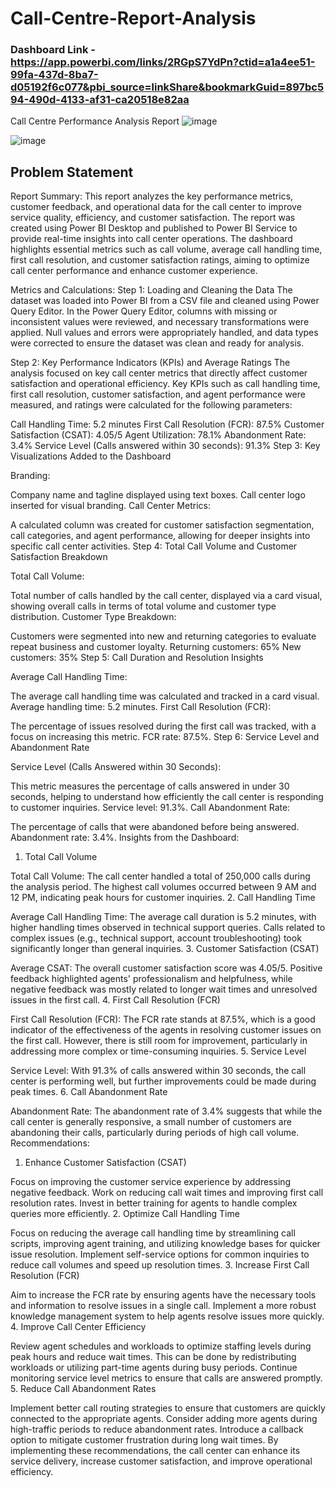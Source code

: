 # Call-Centre-Report-Analysis
### Dashboard Link - https://app.powerbi.com/links/2RGpS7YdPn?ctid=a1a4ee51-99fa-437d-8ba7-d05192f6c077&pbi_source=linkShare&bookmarkGuid=897bc594-490d-4133-af31-ca20518e82aa

Call Centre Performance Analysis Report
![image](https://github.com/user-attachments/assets/f6f6fe4b-498e-44b6-b39c-265c390fe56a)

![image](https://github.com/user-attachments/assets/2bc14740-0c74-4c41-9f4f-4c39961fb87d)

## Problem Statement

Report Summary:
This report analyzes the key performance metrics, customer feedback, and operational data for the call center to improve service quality, efficiency, and customer satisfaction. The report was created using Power BI Desktop and published to Power BI Service to provide real-time insights into call center operations. The dashboard highlights essential metrics such as call volume, average call handling time, first call resolution, and customer satisfaction ratings, aiming to optimize call center performance and enhance customer experience.

Metrics and Calculations:
Step 1: Loading and Cleaning the Data The dataset was loaded into Power BI from a CSV file and cleaned using Power Query Editor. In the Power Query Editor, columns with missing or inconsistent values were reviewed, and necessary transformations were applied. Null values and errors were appropriately handled, and data types were corrected to ensure the dataset was clean and ready for analysis.

Step 2: Key Performance Indicators (KPIs) and Average Ratings The analysis focused on key call center metrics that directly affect customer satisfaction and operational efficiency. Key KPIs such as call handling time, first call resolution, customer satisfaction, and agent performance were measured, and ratings were calculated for the following parameters:

Call Handling Time: 5.2 minutes
First Call Resolution (FCR): 87.5%
Customer Satisfaction (CSAT): 4.05/5
Agent Utilization: 78.1%
Abandonment Rate: 3.4%
Service Level (Calls answered within 30 seconds): 91.3%
Step 3: Key Visualizations Added to the Dashboard

Branding:

Company name and tagline displayed using text boxes.
Call center logo inserted for visual branding.
Call Center Metrics:

A calculated column was created for customer satisfaction segmentation, call categories, and agent performance, allowing for deeper insights into specific call center activities.
Step 4: Total Call Volume and Customer Satisfaction Breakdown

Total Call Volume:

Total number of calls handled by the call center, displayed via a card visual, showing overall calls in terms of total volume and customer type distribution.
Customer Type Breakdown:

Customers were segmented into new and returning categories to evaluate repeat business and customer loyalty.
Returning customers: 65%
New customers: 35%
Step 5: Call Duration and Resolution Insights

Average Call Handling Time:

The average call handling time was calculated and tracked in a card visual.
Average handling time: 5.2 minutes.
First Call Resolution (FCR):

The percentage of issues resolved during the first call was tracked, with a focus on increasing this metric.
FCR rate: 87.5%.
Step 6: Service Level and Abandonment Rate

Service Level (Calls Answered within 30 Seconds):

This metric measures the percentage of calls answered in under 30 seconds, helping to understand how efficiently the call center is responding to customer inquiries.
Service level: 91.3%.
Call Abandonment Rate:

The percentage of calls that were abandoned before being answered.
Abandonment rate: 3.4%.
Insights from the Dashboard:
1. Total Call Volume

Total Call Volume: The call center handled a total of 250,000 calls during the analysis period.
The highest call volumes occurred between 9 AM and 12 PM, indicating peak hours for customer inquiries.
2. Call Handling Time

Average Call Handling Time: The average call duration is 5.2 minutes, with higher handling times observed in technical support queries.
Calls related to complex issues (e.g., technical support, account troubleshooting) took significantly longer than general inquiries.
3. Customer Satisfaction (CSAT)

Average CSAT: The overall customer satisfaction score was 4.05/5.
Positive feedback highlighted agents' professionalism and helpfulness, while negative feedback was mostly related to longer wait times and unresolved issues in the first call.
4. First Call Resolution (FCR)

First Call Resolution (FCR): The FCR rate stands at 87.5%, which is a good indicator of the effectiveness of the agents in resolving customer issues on the first call. However, there is still room for improvement, particularly in addressing more complex or time-consuming inquiries.
5. Service Level

Service Level: With 91.3% of calls answered within 30 seconds, the call center is performing well, but further improvements could be made during peak times.
6. Call Abandonment Rate

Abandonment Rate: The abandonment rate of 3.4% suggests that while the call center is generally responsive, a small number of customers are abandoning their calls, particularly during periods of high call volume.
Recommendations:
1. Enhance Customer Satisfaction (CSAT)

Focus on improving the customer service experience by addressing negative feedback. Work on reducing call wait times and improving first call resolution rates.
Invest in better training for agents to handle complex queries more efficiently.
2. Optimize Call Handling Time

Focus on reducing the average call handling time by streamlining call scripts, improving agent training, and utilizing knowledge bases for quicker issue resolution.
Implement self-service options for common inquiries to reduce call volumes and speed up resolution times.
3. Increase First Call Resolution (FCR)

Aim to increase the FCR rate by ensuring agents have the necessary tools and information to resolve issues in a single call.
Implement a more robust knowledge management system to help agents resolve issues more quickly.
4. Improve Call Center Efficiency

Review agent schedules and workloads to optimize staffing levels during peak hours and reduce wait times. This can be done by redistributing workloads or utilizing part-time agents during busy periods.
Continue monitoring service level metrics to ensure that calls are answered promptly.
5. Reduce Call Abandonment Rates

Implement better call routing strategies to ensure that customers are quickly connected to the appropriate agents. Consider adding more agents during high-traffic periods to reduce abandonment rates.
Introduce a callback option to mitigate customer frustration during long wait times.
By implementing these recommendations, the call center can enhance its service delivery, increase customer satisfaction, and improve operational efficiency.
